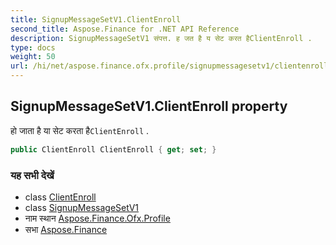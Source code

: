 ```yaml
---
title: SignupMessageSetV1.ClientEnroll
second_title: Aspose.Finance for .NET API Reference
description: SignupMessageSetV1 संपत्त. ह जत है य सेट करत हैClientEnroll .
type: docs
weight: 50
url: /hi/net/aspose.finance.ofx.profile/signupmessagesetv1/clientenroll/
---
```

## SignupMessageSetV1.ClientEnroll property

हो जाता है या सेट करता है`ClientEnroll` .

```csharp
public ClientEnroll ClientEnroll { get; set; }
```

### यह सभी देखें

* class [ClientEnroll](../../clientenroll/)
* class [SignupMessageSetV1](../)
* नाम स्थान [Aspose.Finance.Ofx.Profile](../../signupmessagesetv1/)
* सभा [Aspose.Finance](../../../)


